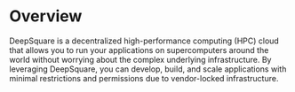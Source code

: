 # Overview

DeepSquare is a decentralized high-performance computing (HPC) cloud that allows you to run your applications on supercomputers around the world without worrying about the complex underlying infrastructure. By leveraging DeepSquare, you can develop, build, and scale applications with minimal restrictions and permissions due to vendor-locked infrastructure.
